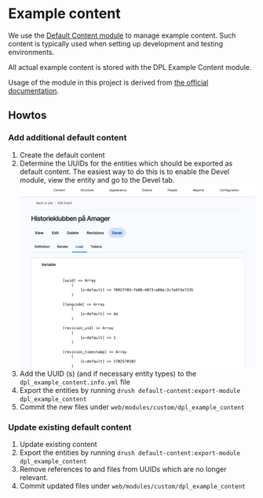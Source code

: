 # Example content

We use the [Default Content module](https://www.drupal.org/project/default_content)
to manage example content. Such content is typically used when setting up
development and testing environments.

All actual example content is stored with the DPL Example Content module.

Usage of the module in this project is derived from [the official documentation](https://www.drupal.org/docs/contributed-modules/default-content-for-d8/defining-default-content).

## Howtos

### Add additional default content

1. Create the default content
2. Determine the UUIDs for the entities which should be exported as default
   content. The easiest way to do this is to enable the Devel module, view
   the entity and go to the Devel tab.
   ![How to find UUID for event using Devl module](images/devel-uuid.png)
3. Add the UUID (s) (and if necessary entity types) to the
   `dpl_example_content.info.yml` file
4. Export the entities by running `drush default-content:export-module dpl_example_content`
5. Commit the new files under `web/modules/custom/dpl_example_content`

### Update existing default content

1. Update existing content
2. Export the entities by running `drush default-content:export-module dpl_example_content`
3. Remove references to and files from UUIDs which are no longer relevant.
4. Commit updated files under `web/modules/custom/dpl_example_content`
